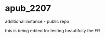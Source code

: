 # apub_2207
additional instance - public repo


this is being edited for testing beautifully the FR
